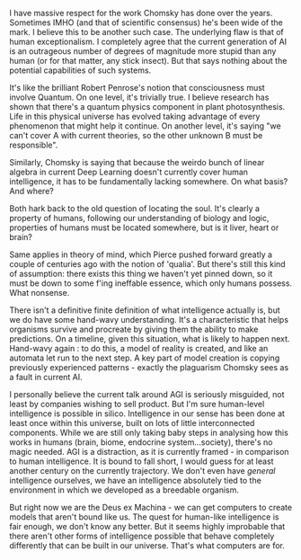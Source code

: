 I have massive respect for the work Chomsky has done over the years. Sometimes IMHO (and that of scientific consensus) he's been wide of the mark.
I believe this to be another such case.
The underlying flaw is that of human exceptionalism. 
I completely agree that the current generation of AI is an outrageous number of degrees of magnitude more stupid than any human (or for that matter, any stick insect). 
But that says nothing about the potential capabilities of such systems.

It's like the brilliant Robert Penrose's notion that consciousness must involve Quantum. On one level, it's trivially true. I believe research has shown that there's a quantum physics component in plant photosynthesis. Life in this physical universe has evolved taking advantage of every phenomenon that might help it continue.
On another level, it's saying "we can't cover A with current theories, so the other unknown B must be responsible". 

Similarly, Chomsky is saying that because the weirdo bunch of linear algebra in current Deep Learning doesn't currently cover human intelligence, it has to be fundamentally lacking somewhere. On what basis? And where?

Both hark back to the old question of locating the soul. It's clearly a property of humans, following our understanding of biology and logic, properties of humans must be located somewhere, but is it liver, heart or brain?

Same applies in theory of mind, which Pierce pushed forward greatly a couple of centuries ago with the notion of 'qualia'. 
But there's still this kind of assumption: there exists this thing we haven't yet pinned down, so it must be down to some f'ing ineffable essence, which only humans possess. What nonsense.

There isn't a definitive finite definition of what intelligence actually is, but we do have some hand-wavy understanding. It's a characteristic that helps organisms survive and procreate by giving them the ability to make predictions. On a timeline, given this situation, what is likely to happen next. Hand-wavy again : to do this, a model of reality is created, and like an automata let run to the next step. A key part of model creation is copying previously experienced patterns - exactly the plaguarism Chomsky sees as a fault in current AI.

I personally believe the current talk around AGI is seriously misguided, not least by companies wishing to sell product.
But I'm sure human-level intelligence is possible in silico. Intelligence in our sense has been done at least once within this universe, built on lots of little interconnected components. While we are still only taking baby steps in analysing how this works in humans (brain, biome, endocrine system...society), there's no magic needed. 
AGI is a distraction, as it is currently framed - in comparison to human intelligence. It is bound to fall short, I would guess for at least another century on the currently trajectory. We don't even have *general* intelligence ourselves, we have an intelligence absolutely tied to the environment in which we developed as a breedable organism. 

But right now we are the Deus ex Machina - we can get computers to create models that aren't bound like us. The quest for human-like intelligence is fair enough, we don't know any better. But it seems highly improbable that there aren't other forms of intelligence possible that behave completely differently that can be built in our universe. That's what computers are for. 


